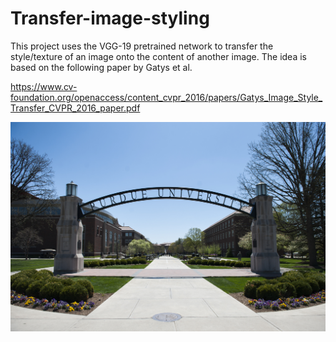 # Transfer-image-styling
This project uses the VGG-19 pretrained network to transfer the style/texture of an image onto the content of another image. The idea is based on the following paper by Gatys et al.

https://www.cv-foundation.org/openaccess/content_cvpr_2016/papers/Gatys_Image_Style_Transfer_CVPR_2016_paper.pdf

![alt text](https://github.com/ksivaman/Transfer-image-styling/blob/master/imgs/purdue_arc.jpg)
